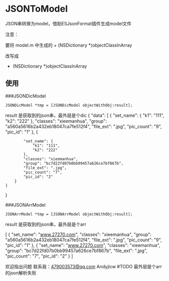 # JSONToModel
JSON串转换为model，借助ESJsonFormat插件生成model文件

注意：

要将 model.m 中生成的 + (NSDictionary *)objectClassInArray

改写成

- (NSDictionary *)objectClassInArray

## 使用

###JSONDicModel
```
JSONDicModel *tmp = [JSONDicModel objectWithObj:result];
```
result 是获取到的json串，最外层是个dic
 {
    "data": [
        {
            "set_name": {
                "k1": "111",
                "k2": "222"
            },
            "classes": "xieemanhua",
            "group": "a560a5616b2a432eb18047ca7fe512f4",
            "file_ext": ".jpg",
            "pic_count": "9",
            "pic_id": "1"
        },
        {
 
            "set_name": {
                "k1": "111",
                "k2": "222"
            },
            "classes": "xieemanhua",
            "group": "bc7d22fd07b0bb99457a626ce7bf867b",
            "file_ext": ".jpg",
            "pic_count": "7",
            "pic_id": "2"
        }
    ]
 }

###JSONArrModel

```
JSONArrModel *tmp = [JSONArrModel objectWithObj:result];
```
result 是获取到的json串，最外层是个arr
 
 [
    {
        "set_name": "www.27270.com",
        "classes": "xieemanhua",
        "group": "a560a5616b2a432eb18047ca7fe512f4",
        "file_ext": ".jpg",
        "pic_count": "9",
        "pic_id": "1"
    },
    {
        "set_name": "www.27270.com",
        "classes": "xieemanhua",
        "group": "bc7d22fd07b0bb99457a626ce7bf867b",
        "file_ext": ".jpg",
        "pic_count": "7",
        "pic_id": "2"
    }
 ]
 
欢迎指出问题
联系我：479003573@qq.com Andyjicw
#TODO
最外层是个arr的json解析失败
